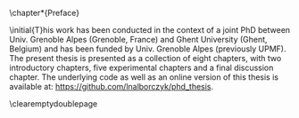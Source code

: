 \chapter*{Preface}

\initial{T}his work has been conducted in the context of a joint PhD between Univ. Grenoble Alpes (Grenoble, France) and Ghent University (Ghent, Belgium) and has been funded by Univ. Grenoble Alpes (previously UPMF). The present thesis is presented as a collection of eight chapters, with two introductory chapters, five experimental chapters and a final discussion chapter. The underlying code as well as an online version of this thesis is available at: https://github.com/lnalborczyk/phd_thesis.

\clearemptydoublepage
